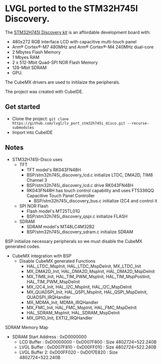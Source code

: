 # LVGL ported to the STM32H745I Discovery.

The [STM32H745I Discovery kit](https://www.st.com/en/evaluation-tools/stm32h745i-disco.html) is an affordable development board with:
* 480x272 RGB interface LCD with capacitive multi-touch panel
* Arm® Cortex®-M7 480MHz and Arm® Cortex®-M4 240MHz dual-core
* 2 Mbytes Flash Memory
* 1 Mbyes RAM
* 2 x 512-Mbit Quad-SPI NOR Flash Memory
* 128-Mbit SDRAM
* GPU.

The CubeMX drivers are used to initilaize the peripherals. 

The project was created with CubeIDE.

## Get started
- Clone the project: `git clone https://github.com/lvgl/lv_port_stm32h745i_disco.git --recurse-submodules`
- Import into CubeIDE

## Notes

- STM32H745I-Disco uses 
    - TFT 
        - TFT model's RK043FN48H
        - BSP/stm32h745i_discovery_lcd.c initialize LTDC, DMA2D, TIM8 Channel 3
        - BSP/stm32h745i_discovery_lcd.c drive RK043FN48H 
        - RK043FN48H has touch control capability and uses FT5336QQ Capacitive Touch Panel Controller
            - BSP/stm32h745i_discovery_bus.c initialize I2C4 and control it
    - SPI NOR Flash
        - Flash model's MT25TL01G
        - BSP/stm32h745i_discovery_qspi.c initialize FLASH
    - SDRAM
        - SDRAM model's MT48LC4M32B2 
        - BSP/stm32h745i_discovery_sdram.c initialize SDRAM

BSP initialize necessary peripherals  so we must disable the CubeMX generated codes.

- CubeMX integration with BSP
    - Disable CubeMX generated Functions
        - HAL_LTDC_MspInit,  HAL_LTDC_MspDeInit, MX_LTDC_Init
        - MX_DMA2D_Init, HAL_DMA2D_MspInit, HAL_DMA2D_MspDeInit
        - MX_TIM8_Init, HAL_TIM_PWM_MspInit, HAL_TIM_MspPostInit, HAL_TIM_PWM_MspDeInit
        - MX_I2C4_Init, HAL_I2C_MspInit, HAL_I2C_MspDeInit
        - MX_QUADSPI_Init, HAL_QSPI_MspInit, HAL_QSPI_MspDeInit, QUADSPI_IRQHandler
        - MX_MDMA_Init, MDMA_IRQHandler
        - MX_FMC_Init, HAL_FMC_MspInit, HAL_FMC_MspDeInit
        - HAL_SDRAM_MspInit, HAL_SDRAM_MspDeInit
        - MX_GPIO_Init, EXTI2_IRQHandler
        
 SDRAM Memory Map

 - SDRAM Start Address : 0xD0000000
    - LCD Buffer   : 0xD0000000 - 0xD007F800 : Size 480*272*4=522.240B 
    - LVGL Buffer  : 0xD007F810 - 0xD00FF010 : Size 480*272*4=522.240B
    - LVGL Buffer 2: 0xD00FF020 - 0xD017E820 : Size 480*272*4=522.240B